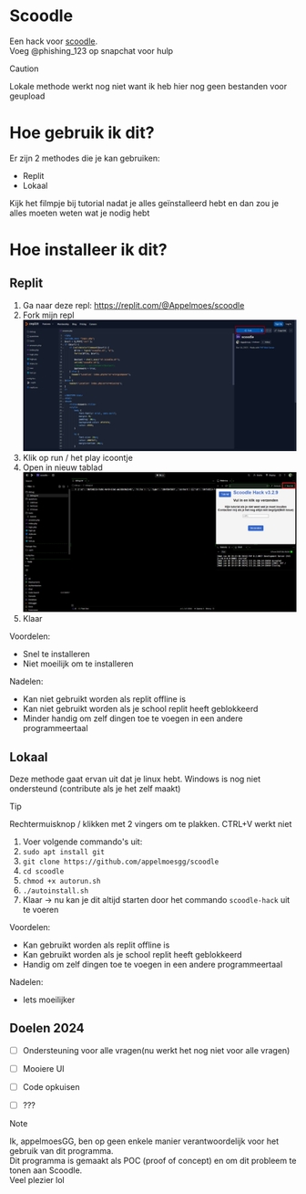 # Scoodle

Een hack voor [scoodle](https://scoodle.be).  
Voeg @phishing_123 op snapchat voor hulp  
  
  
> [!CAUTION]
> Lokale methode werkt nog niet want ik heb hier nog geen bestanden voor geupload


# Hoe gebruik ik dit?
Er zijn 2 methodes die je kan gebruiken:
- Replit
- Lokaal

Kijk het filmpje bij tutorial nadat je alles geïnstalleerd hebt en dan zou je alles moeten weten wat je nodig hebt

# Hoe installeer ik dit?
## Replit
1. Ga naar deze repl: https://replit.com/@Appelmoes/scoodle
2. Fork mijn repl ![Fork](https://github.com/appelmoesgg/scoodle/blob/main/fork.jpg)
3. Klik op run / het play icoontje
4. Open in nieuw tablad ![Nieuw tabblad](https://github.com/appelmoesgg/scoodle/blob/main/tabblad.jpg)
5. Klaar

Voordelen:
- Snel te installeren
- Niet moeilijk om te installeren

Nadelen:
- Kan niet gebruikt worden als replit offline is
- Kan niet gebruikt worden als je school replit heeft geblokkeerd
- Minder handig om zelf dingen toe te voegen in een andere programmeertaal

## Lokaal
Deze methode gaat ervan uit dat je linux hebt.
Windows is nog niet ondersteund (contribute als je het zelf maakt)
> [!TIP]
> Rechtermuisknop / klikken met 2 vingers om te plakken. CTRL+V werkt niet


1. Voer volgende commando's uit:
2. `sudo apt install git`
3. `git clone https://github.com/appelmoesgg/scoodle`
4. `cd scoodle`
5. `chmod +x autorun.sh`
6. `./autoinstall.sh`
7. Klaar -> nu kan je dit altijd starten door het commando `scoodle-hack` uit te voeren

Voordelen:
- Kan gebruikt worden als replit offline is
- Kan gebruikt worden als je school replit heeft geblokkeerd
- Handig om zelf dingen toe te voegen in een andere programmeertaal

Nadelen:
- Iets moeilijker


## Doelen 2024
- [ ] Ondersteuning voor alle vragen(nu werkt het nog niet voor alle vragen)
- [ ] Mooiere UI
- [ ] Code opkuisen
- [ ] ???
  
  


> [!NOTE]
> Ik, appelmoesGG, ben op geen enkele manier verantwoordelijk voor het gebruik van dit programma.  
> Dit programma is gemaakt als POC (proof of concept) en om dit probleem te tonen aan Scoodle.  
> Veel plezier lol  
